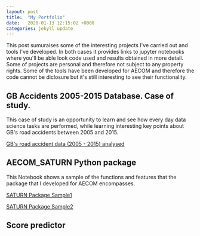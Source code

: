 ```yaml
---
layout: post
title:  "My Portfolio"
date:   2020-01-13 12:15:02 +0000
categories: jekyll update
---
```

This post sumuraises some of the interesting projects I've carried out and tools I've developed. In both cases it provides links to jupyter notebooks where you'll be able look code used and results obtained in more detail. Some of projects are personal and therefore not subject to any property rights. Some of the tools have been developed for AECOM and therefore the code cannot be diclosure but it's still interesting to see their functionality.


## GB Accidents 2005-2015 Database. Case of study.

This case of study is an opportunity to learn and see how every day data science tasks are performed, while learning interesting key points about GB's road accidents between 2005 and 2015.

[GB's road accident data (2005 - 2015) analysed](/Notebooks/Case_of_study.html)

## AECOM_SATURN Python package

This Notebook shows a sample of the functions and features that the package that I developed for AECOM encompasses.

[SATURN Package Sample1](/Notebooks/AECOM_SATURN1.html)

[SATURN Package Sample2](/Notebooks/AECOM_SATURN2.html)

## Score predictor